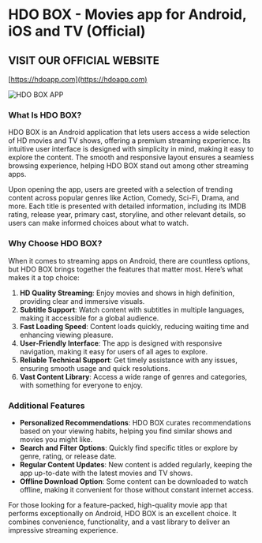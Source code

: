 

# HDO BOX - Movies app for Android, iOS and TV (Official)

## VISIT OUR OFFICIAL WEBSITE
[https://hdoapp.com](https://hdoapp.com)


![HDO BOX APP](https://hdoapp.com/images/banner_hdo_box.png)



### What Is HDO BOX?

HDO BOX is an Android application that lets users access a wide selection of HD movies and TV shows, offering a premium streaming experience. Its intuitive user interface is designed with simplicity in mind, making it easy to explore the content. The smooth and responsive layout ensures a seamless browsing experience, helping HDO BOX stand out among other streaming apps.

Upon opening the app, users are greeted with a selection of trending content across popular genres like Action, Comedy, Sci-Fi, Drama, and more. Each title is presented with detailed information, including its IMDB rating, release year, primary cast, storyline, and other relevant details, so users can make informed choices about what to watch.

### Why Choose HDO BOX?

When it comes to streaming apps on Android, there are countless options, but HDO BOX brings together the features that matter most. Here’s what makes it a top choice:

1. **HD Quality Streaming**: Enjoy movies and shows in high definition, providing clear and immersive visuals.
2. **Subtitle Support**: Watch content with subtitles in multiple languages, making it accessible for a global audience.
3. **Fast Loading Speed**: Content loads quickly, reducing waiting time and enhancing viewing pleasure.
4. **User-Friendly Interface**: The app is designed with responsive navigation, making it easy for users of all ages to explore.
5. **Reliable Technical Support**: Get timely assistance with any issues, ensuring smooth usage and quick resolutions.
6. **Vast Content Library**: Access a wide range of genres and categories, with something for everyone to enjoy.

### Additional Features

- **Personalized Recommendations**: HDO BOX curates recommendations based on your viewing habits, helping you find similar shows and movies you might like.
- **Search and Filter Options**: Quickly find specific titles or explore by genre, rating, or release date.
- **Regular Content Updates**: New content is added regularly, keeping the app up-to-date with the latest movies and TV shows.
- **Offline Download Option**: Some content can be downloaded to watch offline, making it convenient for those without constant internet access.

For those looking for a feature-packed, high-quality movie app that performs exceptionally on Android, HDO BOX is an excellent choice. It combines convenience, functionality, and a vast library to deliver an impressive streaming experience.
